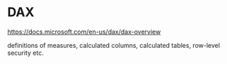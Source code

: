 # DAX

https://docs.microsoft.com/en-us/dax/dax-overview

definitions of measures, calculated columns, calculated tables, row-level security etc.


